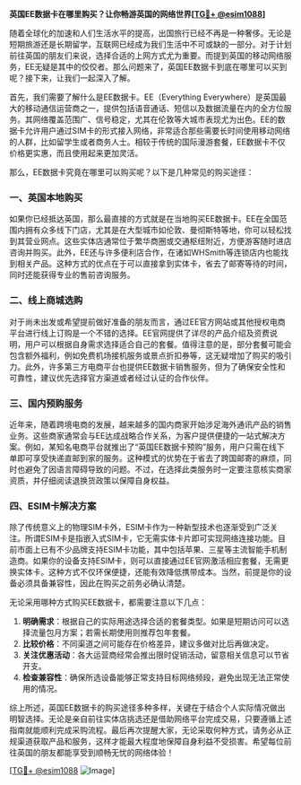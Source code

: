 **英国EE数据卡在哪里购买？让你畅游英国的网络世界[[TG💪+ @esim1088](https://t.me/s/esim1088)]**

随着全球化的加速和人们生活水平的提高，出国旅行已经不再是一种奢侈。无论是短期旅游还是长期留学，互联网已经成为我们生活中不可或缺的一部分。对于计划前往英国的朋友们来说，选择合适的上网方式尤为重要。而提到英国的移动网络服务，EE无疑是其中的佼佼者。那么问题来了，英国EE数据卡到底在哪里可以买到呢？接下来，让我们一起深入了解。

首先，我们需要了解什么是EE数据卡。EE（Everything Everywhere）是英国最大的移动通信运营商之一，提供包括语音通话、短信以及数据流量在内的全方位服务。其网络覆盖范围广、信号稳定，尤其在伦敦等大城市表现尤为出色。EE的数据卡允许用户通过SIM卡的形式接入网络，非常适合那些需要长时间使用移动网络的人群，比如留学生或者商务人士。相较于传统的国际漫游套餐，EE数据卡不仅价格更实惠，而且使用起来更加灵活。

那么，EE数据卡究竟在哪里可以购买呢？以下是几种常见的购买途径：

### 一、英国本地购买

如果你已经抵达英国，那么最直接的方式就是在当地购买EE数据卡。EE在全国范围内拥有众多线下门店，尤其是在大型城市如伦敦、曼彻斯特等地，你可以轻松找到其营业网点。这些实体店通常位于繁华商圈或交通枢纽附近，方便游客随时进店咨询并购买。此外，EE还与许多便利店合作，在诸如WHSmith等连锁店内也能找到相关产品。这种方式的优点在于可以直接拿到实体卡，省去了邮寄等待的时间，同时还能获得专业的售前咨询服务。

### 二、线上商城选购

对于尚未出发或希望提前做好准备的朋友而言，通过EE官方网站或其他授权电商平台进行线上订购是一个不错的选择。EE官网提供了详尽的产品介绍及资费说明，用户可以根据自身需求选择适合自己的套餐。值得注意的是，部分套餐可能会包含额外福利，例如免费机场接机服务或景点折扣券等，这无疑增加了购买的吸引力。此外，许多第三方电商平台也提供EE数据卡销售服务，但为了确保安全性和可靠性，建议优先选择官方渠道或者经过认证的合作伙伴。

### 三、国内预购服务

近年来，随着跨境电商的发展，越来越多的国内商家开始涉足海外通讯产品的销售业务。这些商家通常会与EE达成战略合作关系，为客户提供便捷的一站式解决方案。例如，某知名电商平台就推出了“英国EE数据卡预购”服务，用户只需在线下单即可享受快递直邮到家的服务。这种模式的优势在于省去了跨国邮寄的麻烦，同时也避免了因语言障碍导致的问题。不过，在选择此类服务时一定要注意核实商家资质，并仔细阅读退换货政策以保障自身权益。

### 四、ESIM卡解决方案

除了传统意义上的物理SIM卡外，ESIM卡作为一种新型技术也逐渐受到广泛关注。所谓ESIM卡是指嵌入式SIM卡，它无需实体卡片即可实现网络连接功能。目前市面上已有不少品牌支持ESIM卡功能，其中包括苹果、三星等主流智能手机制造商。如果你的设备支持ESIM卡，则可以直接通过EE官网激活相应套餐，无需更换实体卡。这种方式不仅环保便捷，还能有效降低携带成本。当然，前提是你的设备必须具备兼容性，因此在购买之前务必确认清楚。

无论采用哪种方式购买EE数据卡，都需要注意以下几点：

1. **明确需求**：根据自己的实际用途选择合适的套餐类型。如果是短期访问可以选择流量包月方案；若需长期使用则推荐包年套餐。
2. **比较价格**：不同渠道之间可能存在价格差异，建议多做对比后再做决定。
3. **关注优惠活动**：各大运营商经常会推出限时促销活动，留意相关信息可以节省开支。
4. **检查兼容性**：确保所选设备能够正常支持目标网络频段，避免出现无法正常使用的情况。

综上所述，英国EE数据卡的购买途径多种多样，关键在于结合个人实际情况做出明智选择。无论是亲自前往实体店挑选还是借助网络平台完成交易，只要遵循上述指南就能顺利完成采购流程。最后再次提醒大家，无论采取何种方式，请务必从正规渠道获取产品和服务，这样才能最大程度地保障自身利益不受损害。希望每位前往英国的朋友都能享受到顺畅无忧的网络体验！

[[TG💪+ @esim1088](https://t.me/s/esim1088) ![Image](https://i.postimg.cc/4NQfJmqS/Snipaste-2025-05-13-00-14-12.png)]